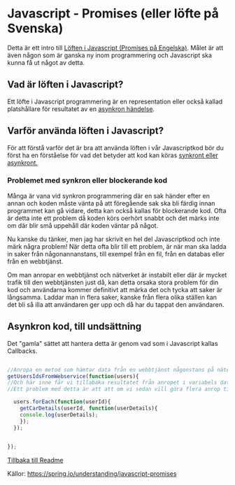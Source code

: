 # Javascript - Promises (eller löfte på Svenska)

Detta är ett intro till [Löften i Javascript (Promises på Engelska)](https://developer.mozilla.org/en-US/docs/Web/JavaScript/Reference/Global_Objects/Promise). Målet är att även någon som är ganska ny inom programmering och Javascript ska kunna få ut något av detta.

## Vad är löften i Javascript?
Ett löfte i Javascript programmering är en representation eller också kallad platshållare för resultatet av en [asynkron händelse](../asynkron-eller-synkron/asynkron-eller-synkron.md).

## Varför använda löften i Javascript?

För att förstå varför det är bra att använda löften i vår Javascriptkod bör du först ha en förståelse för vad det betyder att kod kan köras [synkront eller asynkront.](../asynkron-eller-synkron/asynkron-eller-synkron.md)

### Problemet med synkron eller blockerande kod

Många är vana vid synkron programmering där en sak händer efter en annan och koden måste vänta på att föregående sak ska bli färdig innan programmet kan gå vidare, detta kan också kallas för blockerande kod.
Ofta är detta inte ett problem då koden körs oerhört snabbt och det märks inte om där blir små uppehåll där koden väntar på något.

Nu kanske du tänker, men jag har skrivit en hel del Javascriptkod och inte märk några problem!
När detta ofta blir till ett problem, är när man ska ladda in saker från någonannanstans, till exempel från en fil, från en databas eller från en webbtjänst.

Om man anropar en webbtjänst och nätverket är instabilt eller där är mycket trafik till den webbtjänsten just då, kan detta orsaka stora problem för din kod och användarna kommer definitivt att märka det och tycka att saker är långsamma. Laddar man in flera saker, kanske från flera olika ställen kan det bli så illa att användaren ger upp och då har du tappat den användaren.

## Asynkron kod, till undsättning

Det "gamla" sättet att hantera detta är genom vad som i Javascript kallas Callbacks.

```javascript

//Anropa en metod som hämtar data från en webbtjänst någonstans på nätet
getUsersIdsFromWebservice(function(users){
//Och här inne får vi tillabaka resultatet från anropet i variabels data, som vi specifierat i vår callback funktion
//Ett problem med detta är att att om vi sedan vill göra flera anrop till andra källor baserat på  datan vi fick tillbaka, kan det börja bli rörigt.

  users.forEach(function(userId){
    getCarDetails(userId, function(userDetails){
    console.log(userDetails);
    });
  });
  

});
```









[Tillbaka till Readme](/Readme.md)


Källor:
https://spring.io/understanding/javascript-promises
